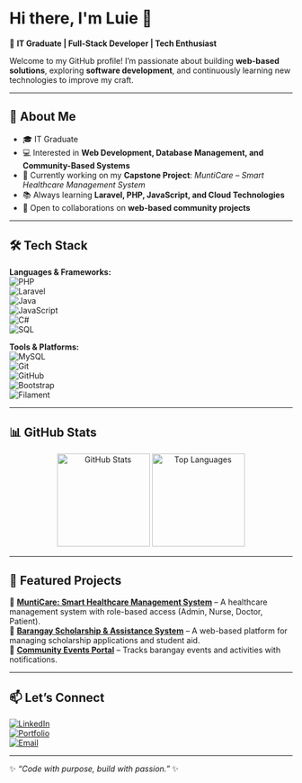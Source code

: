 # Hi there, I'm Luie 👋  

🚀 **IT Graduate | Full-Stack Developer | Tech Enthusiast**  

Welcome to my GitHub profile! I’m passionate about building **web-based solutions**, exploring **software development**, and continuously learning new technologies to improve my craft.  

---

## 🌟 About Me  
- 🎓 IT Graduate  
- 💻 Interested in **Web Development, Database Management, and Community-Based Systems**  
- 🎯 Currently working on my **Capstone Project**: *MuntiCare – Smart Healthcare Management System*  
- 📚 Always learning **Laravel, PHP, JavaScript, and Cloud Technologies**  
- 🤝 Open to collaborations on **web-based community projects**  

---

## 🛠 Tech Stack  
**Languages & Frameworks:**  
![PHP](https://img.shields.io/badge/PHP-777BB4?style=for-the-badge&logo=php&logoColor=white)  
![Laravel](https://img.shields.io/badge/Laravel-FF2D20?style=for-the-badge&logo=laravel&logoColor=white)  
![Java](https://img.shields.io/badge/Java-ED8B00?style=for-the-badge&logo=java&logoColor=white)  
![JavaScript](https://img.shields.io/badge/JavaScript-F7DF1E?style=for-the-badge&logo=javascript&logoColor=black)  
![C#](https://img.shields.io/badge/C%23-239120?style=for-the-badge&logo=c-sharp&logoColor=white)  
![SQL](https://img.shields.io/badge/SQL-025E8C?style=for-the-badge&logo=database&logoColor=white)  

**Tools & Platforms:**  
![MySQL](https://img.shields.io/badge/MySQL-4479A1?style=for-the-badge&logo=mysql&logoColor=white)  
![Git](https://img.shields.io/badge/Git-F05033?style=for-the-badge&logo=git&logoColor=white)  
![GitHub](https://img.shields.io/badge/GitHub-000000?style=for-the-badge&logo=github&logoColor=white)  
![Bootstrap](https://img.shields.io/badge/Bootstrap-563D7C?style=for-the-badge&logo=bootstrap&logoColor=white)  
![Filament](https://img.shields.io/badge/Filament-E34F26?style=for-the-badge&logoColor=white)  

---

## 📊 GitHub Stats  
<p align="center">
  <img src="https://github-readme-stats.vercel.app/api?username=YOURUSERNAME&show_icons=true&theme=radical" alt="GitHub Stats" height="165"/>
  <img src="https://github-readme-stats.vercel.app/api/top-langs/?username=YOURUSERNAME&layout=compact&theme=radical" alt="Top Languages" height="165"/>
</p>

---

## 📌 Featured Projects  
🔹 **[MuntiCare: Smart Healthcare Management System](#)** – A healthcare management system with role-based access (Admin, Nurse, Doctor, Patient).  
🔹 **[Barangay Scholarship & Assistance System](#)** – A web-based platform for managing scholarship applications and student aid.  
🔹 **[Community Events Portal](#)** – Tracks barangay events and activities with notifications.  

---

## 📫 Let’s Connect  
[![LinkedIn](https://img.shields.io/badge/LinkedIn-0A66C2?style=for-the-badge&logo=linkedin&logoColor=white)](https://linkedin.com/in/YOURUSERNAME)  
[![Portfolio](https://img.shields.io/badge/Portfolio-FF7139?style=for-the-badge&logo=firefox&logoColor=white)](https://yourportfolio.com)  
[![Email](https://img.shields.io/badge/Email-D14836?style=for-the-badge&logo=gmail&logoColor=white)](mailto:your.email@example.com)  

---

✨ _“Code with purpose, build with passion.”_ ✨  
